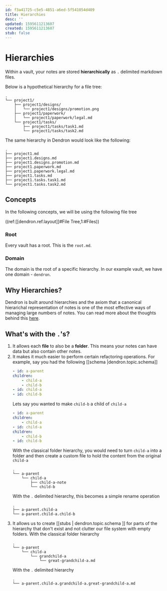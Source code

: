 ```yaml
---
id: f3a41725-c5e5-4851-a6ed-5f541054d409
title: Hierarchies
desc: ''
updated: 1595611213607
created: 1595611213607
stub: false
---
```

# Hierarchies

Within a vault, your notes are stored **hierarchically** as `.` delimited markdown files. 

Below is a hypothetical hierarchy for a file tree:

```
.
└── project1/
    ├── project1/designs/
    │   └── project1/designs/promotion.png
    ├── project1/paperwork/
    │   └── project1/paperwork/legal.md
    └── project1/tasks/
        ├── project1/tasks/task1.md
        └── project1/tasks/task2.md
```


The same hierarchy in Dendron would look like the following:

```
.
├── project1.md
├── project1.designs.md
├── project1.designs.promotion.md
├── project1.paperwork.md
├── project1.paperwork.legal.md
├── project1.tasks.md
├── project1.tasks.task1.md
└── project1.tasks.task2.md
```

## Concepts

In the following concepts, we will be using the following file tree

((ref:[[dendron.ref.layout]]#File Tree,1:#Files))

### Root

Every vault has a root. This is the `root.md`. 

### Domain

The domain is the root of a specific hierarchy. In our example vault, we have one domain - `dendron`.


## Why Hierarchies?

Dendron is built around hierarchies and the axiom that a canonical hierarichal representation of notes is one of the most effective ways of managing large numbers of notes. You can read more about the thoughts behind this [here](https://kevinslin.com/organizing/its_not_you_its_your_knowledge_base/).

## What's with the `.`'s?


1. It allows each **file** to also be a **folder**. This means your notes can have data but also contain other notes. 
1. It makes it much easier to perform certain refactoring operations. For example, say you had the following [[schema |dendron.topic.schema]]
    ```yml
    - id: a-parent
    children:
        - child-a
        - child-b
    - id: child-a
    - id: child-b
    ```
   Lets say you wanted to make `child-b` a child of `child-a`
    ```yml
    - id: a-parent
    children:
        - child-a
    - id: child-a
    children:
        - child-b
    - id: child-b
    ```
    With the classical folder hierarchy, you would need to turn `child-a` into a folder and then create a custom file to hold the content from the original `child-a`
    ```
    .
    └── a-parent
        └── child-a
            ├── child-a-note
            └── child-b
    ```
    With the `.` delimited hierarchy, this becomes a simple rename operation
    ```
    .
    ├── a-parent.child-a
    └── a-parent.child-a.child-b
    ```
1. It allows us to create [[stubs | dendron.topic.schema ]] for parts of the hierarchy that don't exist and not clutter our file system with empty folders. With the classical folder hierarchy
    ```
    .
    └── a-parent
        └── child-a
            └── grandchild-a
                └── great-grandchild-a.md
    ```
    With the `.` delimited hierarchy
    ```
    .
    └── a-parent.child-a.grandchild-a.great-grandchild-a.md
    ```
